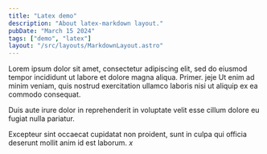 ```yaml
---
title: "Latex demo"
description: "About latex-markdown layout."
pubDate: "March 15 2024"
tags: ["demo", "latex"]
layout: "/src/layouts/MarkdownLayout.astro"
---
```


Lorem ipsum dolor sit amet, consectetur adipiscing elit, sed do eiusmod tempor incididunt ut labore et dolore magna aliqua. Primer.
jeje
Ut enim ad minim veniam, quis nostrud exercitation ullamco laboris nisi ut aliquip ex ea commodo consequat. 

Duis aute irure dolor in reprehenderit in voluptate velit esse cillum dolore eu fugiat nulla pariatur. 

Excepteur sint occaecat cupidatat non proident, sunt in culpa qui officia deserunt mollit anim id est laborum. $x$